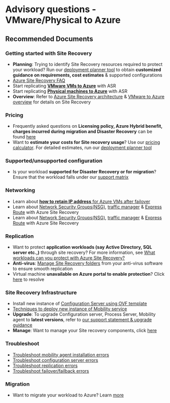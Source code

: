 <properties
    pageTitle="Site Recovery (VMware to Azure) Advisory"
    description="Site Recovery (VMware to Azure) Advisory"
    service="microsoft.recoveryservices"
    resource="vaults"
    authors="asgang,TobyTu"
    ms.author="asgang"
    displayOrder=""
    selfHelpType="generic"
    supportTopicIds="32680612"
    resourceTags=""
    productPesIds="16370"
    cloudEnvironments="public, Fairfax"
    articleId="75642b51-f522-4acb-9ef4-f78c5e87ec25"
/>

# Advisory questions - VMware/Physical to Azure

## **Recommended Documents**

### Getting started with Site Recovery

* **Planning**: Trying to identify Site Recovery resources required to protect your workload? Run our [deployment planner tool](https://docs.microsoft.com/azure/site-recovery/site-recovery-deployment-planner) to obtain **customized guidance on requirements, cost estimates** & supported configurations
* [Azure Site Recovery FAQ](https://docs.microsoft.com/azure/site-recovery/vmware-azure-common-questions)
* Start replicating [**VMware VMs to Azure**]( https://docs.microsoft.com/azure/site-recovery/vmware-azure-set-up-source) with ASR
* Start replicating [**Physical machines to Azure**]( https://docs.microsoft.com/azure/site-recovery/physical-azure-set-up-source) with ASR
* **Overview**: Refer to [Azure Site Recovery architecture](https://docs.microsoft.com/azure/site-recovery/vmware-azure-architecture) & [VMware to Azure overview](https://docs.microsoft.com/azure/site-recovery/vmware-azure-about-disaster-recovery) for details on Site Recovery

### Pricing

* Frequently asked questions on **Licensing policy, Azure Hybrid benefit, charges incurred during migration and Disaster Recovery** can be found [here](https://azure.microsoft.com/pricing/details/site-recovery/)
* Want to **estimate your costs for Site recovery usage**? Use our [pricing calculator](https://azure.microsoft.com/pricing/calculator/). For detailed estimates, run our [deployment planner tool](https://docs.microsoft.com/azure/site-recovery/site-recovery-deployment-planner)

### Supported/unsupported configuration

* Is your workload **supported for Disaster Recovery or for migration**? Ensure that the workload falls under our [support matrix](https://docs.microsoft.com/azure/site-recovery/vmware-physical-azure-support-matrix)

### Networking

* Learn about [**how to retain IP address** for Azure VMs after failover](https://docs.microsoft.com/azure/site-recovery/concepts-on-premises-to-azure-networking#retaining-ip-addresses)
* Learn about [Network Security Groups(NSG)](https://docs.microsoft.com/azure/site-recovery/concepts-network-security-group-with-site-recovery), [traffic manager](https://docs.microsoft.com/azure/site-recovery/concepts-traffic-manager-with-site-recovery) & [Express Route](https://docs.microsoft.com/azure/site-recovery/concepts-expressroute-with-site-recovery) with Azure Site Recovery
* Learn about [Network Security Groups(NSG)](https://docs.microsoft.com/azure/site-recovery/concepts-network-security-group-with-site-recovery), [traffic manager](https://docs.microsoft.com/azure/site-recovery/concepts-traffic-manager-with-site-recovery) & [Express Route](https://docs.microsoft.com/azure/site-recovery/concepts-expressroute-with-site-recovery) with Azure Site Recovery

### Replication

* Want to protect **application workloads (say Active Directory, SQL server etc.,)** through site recovery? For more information, see [What workloads can you protect with Azure Site Recovery?](https://docs.microsoft.com/azure/site-recovery/site-recovery-workload)
* **Anti-virus**: [Manage Site Recovery folders](https://docs.microsoft.com/azure/site-recovery/vmware-azure-set-up-source#azure-site-recovery-folder-exclusions-from-antivirus-program) from your anti-virus software to ensure smooth replication
* Virtual machine **unavailable on Azure portal to enable protection**? Click [here](https://docs.microsoft.com/azure/site-recovery/vmware-azure-troubleshoot-replication#step-3-troubleshoot-source-machines-that-arent-available-for-replication) to resolve

### Site Recovery Infrastructure

* Install new instance of [Configuration Server using OVF template](https://docs.microsoft.com/azure/site-recovery/tutorial-vmware-to-azure#download-the-vm-template)
* [Techniques to deploy new instance of Mobility service](https://docs.microsoft.com/azure/site-recovery/vmware-azure-install-mobility-service)
* **Upgrade**: To upgrade Configuration server, Process Server, Mobility agent to **latest versions**, refer to [our support statement & upgrade guidance](https://docs.microsoft.com/azure/site-recovery/service-updates-how-to)
* **Manage**: Want to manage your Site recovery components, click [here](https://docs.microsoft.com/azure/site-recovery/vmware-azure-manage-configuration-server)

### Troubleshoot

* [Troubleshoot mobility agent installation errors](https://docs.microsoft.com/azure/site-recovery/vmware-azure-troubleshoot-push-install)
* [Troubleshoot configuration server errors](https://docs.microsoft.com/azure/site-recovery/vmware-azure-troubleshoot-configuration-server)
* [Troubleshoot replication errors](https://docs.microsoft.com/azure/site-recovery/vmware-azure-troubleshoot-replication)
* [Troubleshoot failover/failback errors](https://docs.microsoft.com/azure/site-recovery/site-recovery-failover-to-azure-troubleshoot)

### Migration

* Want to migrate your workload to Azure? Learn [more](https://docs.microsoft.com/azure/site-recovery/migrate-overview)
